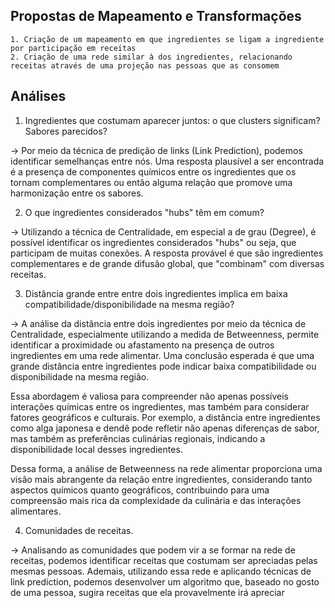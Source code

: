 
## Propostas de Mapeamento e Transformações
~~~
1. Criação de um mapeamento em que ingredientes se ligam a ingrediente por participação em receitas
2. Criação de uma rede similar à dos ingredientes, relacionando receitas através de uma projeção nas pessoas que as consomem
~~~

## Análises
1. Ingredientes que costumam aparecer juntos: o que clusters significam? Sabores parecidos?
   
-> Por meio da técnica de predição de links (Link Prediction), podemos identificar semelhanças entre nós. Uma resposta
plausível a ser encontrada é a presença de componentes químicos entre os ingredientes que os tornam complementares ou então
alguma relação que promove uma harmonização entre os sabores.

2. O que ingredientes considerados "hubs" têm em comum?

-> Utilizando a técnica de Centralidade, em especial a de grau (Degree), é possível identificar os ingredientes
 considerados "hubs" ou seja, que participam de muitas conexões. A resposta provável é que são ingredientes complementares
 e de grande difusão global, que "combinam" com diversas receitas.

3. Distância grande entre entre dois ingredientes implica em baixa compatibilidade/disponibilidade na mesma região?

-> A análise da distância entre dois ingredientes por meio da técnica de Centralidade, especialmente utilizando a medida de Betweenness, permite identificar a proximidade ou afastamento na presença de outros ingredientes em uma rede alimentar. Uma conclusão esperada é que uma grande distância entre ingredientes pode indicar baixa compatibilidade ou disponibilidade na mesma região.

Essa abordagem é valiosa para compreender não apenas possíveis interações químicas entre os ingredientes, mas também para considerar fatores geográficos e culturais. Por exemplo, a distância entre ingredientes como alga japonesa e dendê pode refletir não apenas diferenças de sabor, mas também as preferências culinárias regionais, indicando a disponibilidade local desses ingredientes.

Dessa forma, a análise de Betweenness na rede alimentar proporciona uma visão mais abrangente da relação entre ingredientes, considerando tanto aspectos químicos quanto geográficos, contribuindo para uma compreensão mais rica da complexidade da culinária e das interações alimentares.

4. Comunidades de receitas.

-> Analisando as comunidades que podem vir a se formar na rede de receitas, podemos identificar receitas que costumam ser apreciadas pelas mesmas pessoas. Ademais, utilizando essa rede e aplicando técnicas de link prediction, podemos desenvolver um algoritmo que, baseado no gosto de uma pessoa, sugira receitas que ela provavelmente irá apreciar
